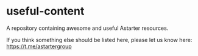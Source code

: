 # useful-content

A repository containing awesome and useful Astarter resources.

If you think something else should be listed here, please let us know here: https://t.me/astartergroup
